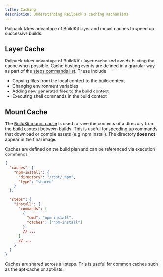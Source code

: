 ```yaml
---
title: Caching
description: Understanding Railpack's caching mechanisms
---
```


Railpack takes advantage of BuildKit layer and mount caches to speed up
successive builds.

## Layer Cache

Railpack takes advantage of BuildKit's layer cache and avoids busting the cache
when possible. Cache busting events are defined in a granular way as part of the
[steps commands list](/architecture/overview/#build-step). These include

- Copying files from the local context to the build context
- Changing environment variables
- Adding new generated files to the build context
- Executing shell commands in the build context

## Mount Cache

The [BuildKit mount
cache](https://github.com/moby/buildkit/blob/master/frontend/dockerfile/docs/reference.md#run---mounttypecache)
is used to save the contents of a directory from the build context between
builds. This is useful for speeding up commands that download or compile assets
(e.g. npm install). The directory **does not** appear in the final image.

Caches are defined on the build plan and can be referenced via execution commands.

```json
{
  "caches": {
    "npm-install": {
      "directory": "/root/.npm",
      "type": "shared"
    }
  },

  "steps": {
    "install": {
      "commands": [
        {
          "cmd": "npm install",
          "caches": ["npm-install"]
        }
        // ...
      ]
      // ...
    }
  }
}
```

Caches are shared across all steps. This is useful for common caches such as the
apt-cache or apt-lists.
